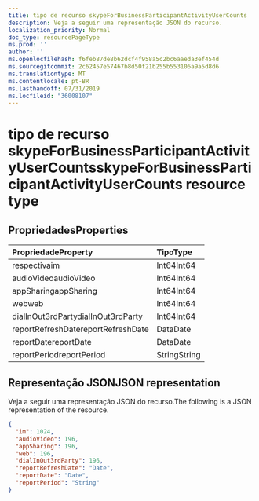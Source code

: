 ```yaml
---
title: tipo de recurso skypeForBusinessParticipantActivityUserCounts
description: Veja a seguir uma representação JSON do recurso.
localization_priority: Normal
doc_type: resourcePageType
ms.prod: ''
author: ''
ms.openlocfilehash: f6feb87de8b62dcf4f958a5c2bc6aaeda3ef454d
ms.sourcegitcommit: 2c62457e57467b8d50f21b255b553106a9a5d8d6
ms.translationtype: MT
ms.contentlocale: pt-BR
ms.lasthandoff: 07/31/2019
ms.locfileid: "36008107"
---
```

# <a name="skypeforbusinessparticipantactivityusercounts-resource-type"></a><span data-ttu-id="b85ff-103">tipo de recurso skypeForBusinessParticipantActivityUserCounts</span><span class="sxs-lookup"><span data-stu-id="b85ff-103">skypeForBusinessParticipantActivityUserCounts resource type</span></span>

## <a name="properties"></a><span data-ttu-id="b85ff-104">Propriedades</span><span class="sxs-lookup"><span data-stu-id="b85ff-104">Properties</span></span>

| <span data-ttu-id="b85ff-105">Propriedade</span><span class="sxs-lookup"><span data-stu-id="b85ff-105">Property</span></span>          | <span data-ttu-id="b85ff-106">Tipo</span><span class="sxs-lookup"><span data-stu-id="b85ff-106">Type</span></span>   |
| :---------------- | :----- |
| <span data-ttu-id="b85ff-107">respectiva</span><span class="sxs-lookup"><span data-stu-id="b85ff-107">im</span></span>                | <span data-ttu-id="b85ff-108">Int64</span><span class="sxs-lookup"><span data-stu-id="b85ff-108">Int64</span></span>  |
| <span data-ttu-id="b85ff-109">audioVideo</span><span class="sxs-lookup"><span data-stu-id="b85ff-109">audioVideo</span></span>        | <span data-ttu-id="b85ff-110">Int64</span><span class="sxs-lookup"><span data-stu-id="b85ff-110">Int64</span></span>  |
| <span data-ttu-id="b85ff-111">appSharing</span><span class="sxs-lookup"><span data-stu-id="b85ff-111">appSharing</span></span>        | <span data-ttu-id="b85ff-112">Int64</span><span class="sxs-lookup"><span data-stu-id="b85ff-112">Int64</span></span>  |
| <span data-ttu-id="b85ff-113">web</span><span class="sxs-lookup"><span data-stu-id="b85ff-113">web</span></span>               | <span data-ttu-id="b85ff-114">Int64</span><span class="sxs-lookup"><span data-stu-id="b85ff-114">Int64</span></span>  |
| <span data-ttu-id="b85ff-115">dialInOut3rdParty</span><span class="sxs-lookup"><span data-stu-id="b85ff-115">dialInOut3rdParty</span></span> | <span data-ttu-id="b85ff-116">Int64</span><span class="sxs-lookup"><span data-stu-id="b85ff-116">Int64</span></span>  |
| <span data-ttu-id="b85ff-117">reportRefreshDate</span><span class="sxs-lookup"><span data-stu-id="b85ff-117">reportRefreshDate</span></span> | <span data-ttu-id="b85ff-118">Data</span><span class="sxs-lookup"><span data-stu-id="b85ff-118">Date</span></span>   |
| <span data-ttu-id="b85ff-119">reportDate</span><span class="sxs-lookup"><span data-stu-id="b85ff-119">reportDate</span></span>        | <span data-ttu-id="b85ff-120">Data</span><span class="sxs-lookup"><span data-stu-id="b85ff-120">Date</span></span>   |
| <span data-ttu-id="b85ff-121">reportPeriod</span><span class="sxs-lookup"><span data-stu-id="b85ff-121">reportPeriod</span></span>      | <span data-ttu-id="b85ff-122">String</span><span class="sxs-lookup"><span data-stu-id="b85ff-122">String</span></span> |

## <a name="json-representation"></a><span data-ttu-id="b85ff-123">Representação JSON</span><span class="sxs-lookup"><span data-stu-id="b85ff-123">JSON representation</span></span>

<span data-ttu-id="b85ff-124">Veja a seguir uma representação JSON do recurso.</span><span class="sxs-lookup"><span data-stu-id="b85ff-124">The following is a JSON representation of the resource.</span></span>

<!-- {
  "blockType": "resource",
  "@odata.type": "microsoft.graph.skypeForBusinessParticipantActivityUserCounts"
} -->

```json
{
  "im": 1024, 
  "audioVideo": 196, 
  "appSharing": 196, 
  "web": 196, 
  "dialInOut3rdParty": 196, 
  "reportRefreshDate": "Date", 
  "reportDate": "Date", 
  "reportPeriod": "String"
}
```
